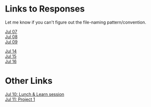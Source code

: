 
# Links to Responses 

Let me know if you can't figure out the file-naming pattern/convention.

[Jul 07](https://dshuangg.github.io/responses/0707)  
[Jul 08](https://dshuangg.github.io/responses/0708)  
[Jul 09](https://dshuangg.github.io/responses/0709)

[Jul 14](https://dshuangg.github.io/responses/0714)  
[Jul 15](https://dshuangg.github.io/responses/0715)  
[Jul 16](https://dshuangg.github.io/responses/0716)

<!---
[Jul 21](https://dshuangg.github.io/responses/0721)  
[Jul 22](https://dshuangg.github.io/responses/0722)  
[Jul 23](https://dshuangg.github.io/responses/0723)

[Jul 28](https://dshuangg.github.io/responses/0728)  
[Jul 29](https://dshuangg.github.io/responses/0729)  
[Jul 30](https://dshuangg.github.io/responses/0730)

[Aug 04](https://dshuangg.github.io/responses/0804)  
[Aug 05](https://dshuangg.github.io/responses/0805)  
[Aug 06](https://dshuangg.github.io/responses/0806)
-->

# Other Links

[Jul 10: Lunch & Learn session](https://dshuangg.github.io/responses/0710z)  
[Jul 11: Project 1](https://dshuangg.github.io/responses/0711p)

<!---
[Jul 24: Lunch & Learn session](https://dshuangg.github.io/responses/0724z)
-->
